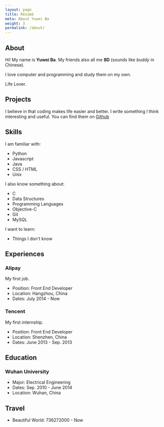 ```yaml
---
layout: page
title: Résumé
meta: About Yuwei Ba
weight: 3
permalink: /about/
---
```


## About

Hi! My name is **Yuwei Ba**. My friends also all me **8D** (sounds like *buddy* in Chinese).

I love computer and programming and study them on my own.

Life Lover.

## Projects

I believe in that coding makes life easier and better. I write something I think interesting and useful. You can find them on [Github](https://github.com/ibigbug)


## Skills
I am familiar with:

* Python
* Javascript
* Java
* CSS / HTML
* Unix

I also know something about:

* C
* Data Structures
* Programming Languages
* Objective-C
* Git
* MySQL

I want to learn:

* Things I don't know

## Experiences

### Alipay

My first job.

* Position: Front End Developer
* Location: Hangzhou, China
* Dates: July 2014 - Now

### Tencent

My first internship.

* Position: Front End Developer
* Location: Shenzhen, China
* Dates: June 2013 - Sep. 2013

## Education

### Wuhan University

* Major: Electrical Engineering
* Dates: Sep. 2010 - June 2014
* Location: Wuhan, China

## Travel

* Beautiful World: 736272000 - Now
